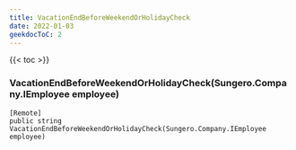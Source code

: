 ```yaml
---
title: VacationEndBeforeWeekendOrHolidayCheck
date: 2022-01-03
geekdocToC: 2
---
```

{{< toc >}}
### VacationEndBeforeWeekendOrHolidayCheck(Sungero.Company.IEmployee employee)
```CSharp
[Remote]
public string VacationEndBeforeWeekendOrHolidayCheck(Sungero.Company.IEmployee employee)
```
